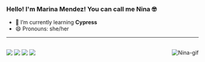 ### Hello! I'm Marina Mendez! You can call me Nina 🤓
- 🌱 I’m currently learning <b>Cypress</b>
- 😄 Pronouns: she/her
<hr>
<!-- <div>
  <a href="https://github.com/marinamaraujo">
  <img height="180em" src="https://github-readme-stats.vercel.app/api?username=marinamaraujo&show_icons=true&theme=nord&include_all_commits=true&count_private=true"/>
 <!-- <img height="180em" src="https://github-readme-stats.vercel.app/api/top-langs/?username=marinamaraujo&layout=compact&langs_count=7&theme=nord"/>
</div> -->
<div style="display: inline_block"><br>
  <img align="right" alt="Nina-gif" src="https://media.discordapp.net/attachments/880447678851469315/880456868936437790/hello-1.gif">
</div>
<div> 
  <a href="https://instagram.com/mah.mendez" target="_blank"><img src="https://img.shields.io/badge/-Instagram-%23E4405F?style=for-the-badge&logo=instagram&logoColor=white" target="_blank"></a>
 	<a href="https://www.twitch.tv/NinaPkyBlinders" target="_blank"><img src="https://img.shields.io/badge/Twitch-9146FF?style=for-the-badge&logo=twitch&logoColor=white" target="_blank"></a>
  <a href = "mailto:mamendezaraujo@gmail.com"><img src="https://img.shields.io/badge/-Gmail-%23333?style=for-the-badge&logo=gmail&logoColor=white" target="_blank"></a>
  <a href="https://www.linkedin.com/in/marina-mendez-araujo" target="_blank"><img src="https://img.shields.io/badge/-LinkedIn-%230077B5?style=for-the-badge&logo=linkedin&logoColor=white" target="_blank"></a> 
 
  <!-- ![Snake animation](https://github.com/marinamaraujo/marinamaraujo/blob/output/github-contribution-grid-snake.svg)-->
 
</div>

